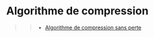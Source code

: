 # Algorithme de compression

>> - [Algorithme de compression sans perte](https://fr.wikipedia.org/wiki/Compression_de_donn%C3%A9es#Techniques_de_compression_sans_perte)